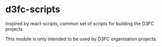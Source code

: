# d3fc-scripts

Inspired by react-scripts, common set of scripts for building the D3FC projects

This module is only intended to be used by D3FC organisation projects.
